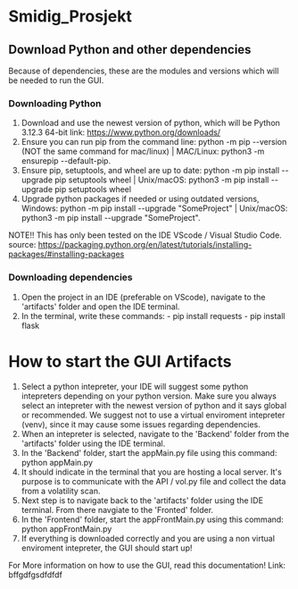 # Smidig_Prosjekt
## Download Python and other dependencies

Because of dependencies, these are the modules and versions which will be needed to run the GUI.

### Downloading Python
1. Download and use the newest version of python, which will be Python 3.12.3 64-bit
link: https://www.python.org/downloads/ 
2. Ensure you can run pip from the command line: python -m pip --version (NOT the same command for mac/linux) | MAC/Linux: python3 -m ensurepip --default-pip.
3. Ensure pip, setuptools, and wheel are up to date: python -m pip install --upgrade pip setuptools wheel | Unix/macOS: python3 -m pip install --upgrade pip setuptools wheel
4. Upgrade python packages if needed or using outdated versions, Windows: python -m pip install --upgrade "SomeProject" | Unix/macOS: python3 -m pip install --upgrade "SomeProject".

NOTE!! This has only been tested on the IDE VScode / Visual Studio Code.
source: https://packaging.python.org/en/latest/tutorials/installing-packages/#installing-packages

### Downloading dependencies 
1. Open the project in an IDE (preferable on VScode), navigate to the 'artifacts' folder and open the IDE terminal. 
2. In the terminal, write these commands: 
        - pip install requests 
        - pip install flask 


# How to start the GUI Artifacts
1. Select a python intepreter, your IDE will suggest some python intepreters depending on your python version. Make sure you always select an intepreter with the newest version of python and it says global or recommended. We suggest not to use a virtual enviroment intepreter (venv), since it may cause some issues regarding dependencies. 
2. When an intepreter is selected, navigate to the 'Backend' folder from the 'artifacts' folder using the IDE terminal.
3. In the 'Backend' folder, start the appMain.py file using this command: python appMain.py 
4. It should indicate in the terminal that you are hosting a local server. It's purpose is to communicate with the API / vol.py file and collect the data from a volatility scan. 
5. Next step is to navigate back to the 'artifacts' folder using the IDE terminal. From there navgiate to the 'Fronted' folder.
6. In the 'Frontend' folder, start the appFrontMain.py using this command: python appFrontMain.py
7. If everything is downloaded correctly and you are using a non virtual enviroment intepreter, the GUI should start up!

For More information on how to use the GUI, read this documentation!
Link: bffgdfgsdfdfdf

